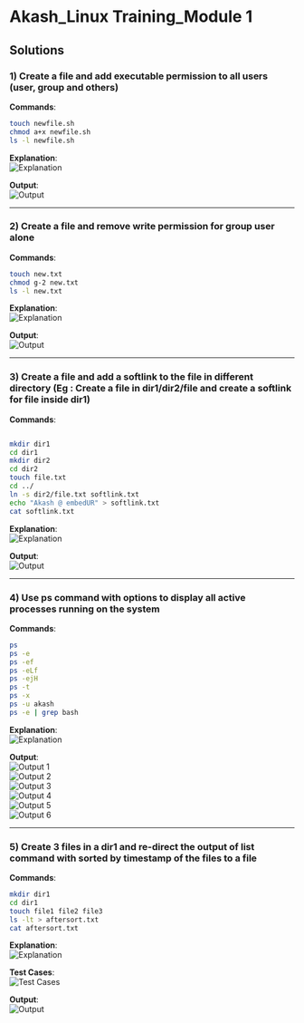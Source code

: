 # Akash_Linux Training_Module 1

## Solutions

### 1) Create a file and add executable permission to all users (user, group and others)
**Commands**:
```bash
touch newfile.sh
chmod a+x newfile.sh
ls -l newfile.sh
```

**Explanation**:  
![Explanation](screenshots/expl1.jpg)  

**Output**:  
![Output](screenshots/s1.jpg)  

---

### 2) Create a file and remove write permission for group user alone
**Commands**:
```bash
touch new.txt
chmod g-2 new.txt
ls -l new.txt
```

**Explanation**:  
![Explanation](screenshots/expl2.jpg)  

**Output**:  
![Output](screenshots/s2.jpg)  

---

### 3) Create a file and add a softlink to the file in different directory (Eg : Create a file in dir1/dir2/file and create a softlink for file inside dir1)
**Commands**:
```bash

mkdir dir1
cd dir1
mkdir dir2
cd dir2
touch file.txt
cd ../
ln -s dir2/file.txt softlink.txt
echo "Akash @ embedUR" > softlink.txt
cat softlink.txt
```

**Explanation**:  
![Explanation](screenshots/expl3.jpg)  

**Output**:  
![Output](screenshots/s3.jpg)  

---

### 4) Use ps command with options to display all active processes running on the system
**Commands**:
```bash
ps
ps -e
ps -ef
ps -eLf
ps -ejH
ps -t
ps -x
ps -u akash
ps -e | grep bash
```

**Explanation**:  
![Explanation](screenshots/expl4.jpg)  

**Output**:  
![Output 1](screenshots/s41.jpg)  
![Output 2](screenshots/s42.jpg)  
![Output 3](screenshots/s43.jpg)  
![Output 4](screenshots/s44.jpg)  
![Output 5](screenshots/s45.jpg)  
![Output 6](screenshots/s46.jpg)  

---

### 5) Create 3 files in a dir1 and re-direct the output of list command with sorted by timestamp of the files to a file
**Commands**:
```bash
mkdir dir1
cd dir1
touch file1 file2 file3
ls -lt > aftersort.txt
cat aftersort.txt
```

**Explanation**:  
![Explanation](screenshots/expl5.jpg)  

**Test Cases**:  
![Test Cases](screenshots/expl5.1.jpg)  

**Output**:  
![Output](screenshots/s5.jpg)
